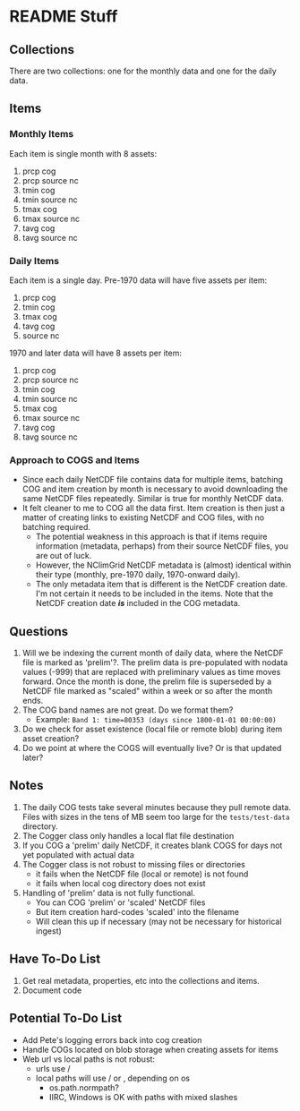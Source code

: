# README Stuff

## Collections
There are two collections: one for the monthly data and one for the daily data.

## Items
### Monthly Items
Each item is single month with 8 assets:
1. prcp cog
2. prcp source nc
3. tmin cog
4. tmin source nc
5. tmax cog
6. tmax source nc
7. tavg cog
8. tavg source nc

### Daily Items
Each item is a single day. Pre-1970 data will have five assets per item:
1. prcp cog
2. tmin cog
3. tmax cog
4. tavg cog
5. source nc

1970 and later data will have 8 assets per item:
1. prcp cog
2. prcp source nc
3. tmin cog
4. tmin source nc
5. tmax cog
6. tmax source nc
7. tavg cog
8. tavg source nc

### Approach to COGS and Items
- Since each daily NetCDF file contains data for multiple items, batching COG and item creation by month is necessary to avoid downloading the same NetCDF files repeatedly. Similar is true for monthly NetCDF data.
- It felt cleaner to me to COG all the data first. Item creation is then just a matter of creating links to existing NetCDF and COG files, with no batching required.
    - The potential weakness in this approach is that if items require information (metadata, perhaps) from their source NetCDF files, you are out of luck.
    - However, the NClimGrid NetCDF metadata is (almost) identical within their type (monthly, pre-1970 daily, 1970-onward daily).
    - The only metadata item that is different is the NetCDF creation date. I'm not certain it needs to be included in the items. Note that the NetCDF creation date **_is_** included in the COG metadata.

## Questions
1. Will we be indexing the current month of daily data, where the NetCDF file is marked as 'prelim'?. The prelim data is pre-populated with nodata values (-999) that are replaced with preliminary values as time moves forward. Once the month is done, the prelim file is superseded by a NetCDF file marked as "scaled" within a week or so after the month ends.
2. The COG band names are not great. Do we format them?
    - Example: `Band 1: time=80353 (days since 1800-01-01 00:00:00)`
3. Do we check for asset existence (local file or remote blob) during item asset creation?
4. Do we point at where the COGS will eventually live? Or is that updated later?

## Notes
1. The daily COG tests take several minutes because they pull remote data. Files with sizes in the tens of MB seem too large for the `tests/test-data` directory.
2. The Cogger class only handles a local flat file destination
3. If you COG a 'prelim' daily NetCDF, it creates blank COGS for days not yet populated with actual data
4. The Cogger class is not robust to missing files or directories
    - it fails when the NetCDF file (local or remote) is not found
    - it fails when local cog directory does not exist
5. Handling of 'prelim' data is not fully functional.
     - You can COG 'prelim' or 'scaled' NetCDF files
     - But item creation hard-codes 'scaled' into the filename
     - Will clean this up if necessary (may not be necessary for historical ingest)

## Have To-Do List
1. Get real metadata, properties, etc into the collections and items.
2. Document code

## Potential To-Do List
- Add Pete's logging errors back into cog creation
- Handle COGs located on blob storage when creating assets for items
- Web url vs local paths is not robust:
    - urls use /
    - local paths will use / or \, depending on os
        - os.path.normpath?
        - IIRC, Windows is OK with paths with mixed slashes
